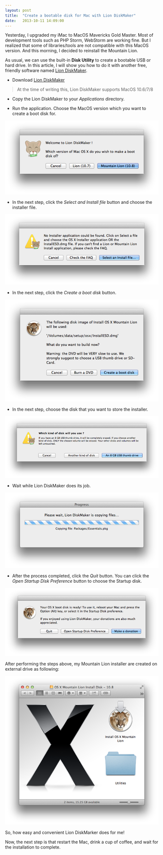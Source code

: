 ```yaml
---
layout: post
title:  "Create a bootable disk for Mac with Lion DiskMaker"
date:   2013-10-11 14:09:00
---
```


Yesterday, I upgraded my iMac to MacOS Mavericks Gold Master. Most of development tools such as PHP Storm, WebStorm are working fine.
But I realized that some of libraries/tools are not compatible with this MacOS version.
And this morning, I decided to reinstall the Mountain Lion.

As usual, we can use the built-in __Disk Utility__ to create a bootable USB or hard drive. In this article, I will show you how to do it
with another free, friendly software named [Lion DiskMaker](http://liondiskmaker.com).

* Download [Lion DiskMaker](http://liondiskmaker.com)

> At the time of writing this, Lion DiskMaker supports MacOS 10.6/7/8

* Copy the Lion DiskMaker to your _Applications_ directory.

* Run the application. Choose the MacOS version which you want to create a boot disk for.

![Choose MacOS version](/img/lion-diskmaker-choose-version.png)

* In the next step, click the _Select and Install file_ button and choose the installer file.

![Select installer file](/img/lion-diskmaker-select-file.png)

* In the next step, click the _Create a boot disk_ button.

![Create a boot disk](/img/lion-diskmaker-create-boot-disk.png)

* In the next step, choose the disk that you want to store the installer.

![Choose disk](/img/lion-diskmaker-choose-disk.png)

* Wait while Lion DiskMaker does its job.

![Creating disk progress](/img/lion-diskmaker-progress.png)

* After the process completed, click the _Quit_ button. You can click the _Open Startup Disk Preference_ button to choose the Startup disk.

![Done](/img/lion-diskmaker-done.png)

After performing the steps above, my Mountain Lion installer are created on external drive as following:

![Mountain Lion installer on external drive](/img/lion-diskmaker-mountain-lion.png)

So, how easy and convenient Lion DiskMarker does for me!

Now, the next step is that restart the Mac, drink a cup of coffee, and wait for the installation to complete.